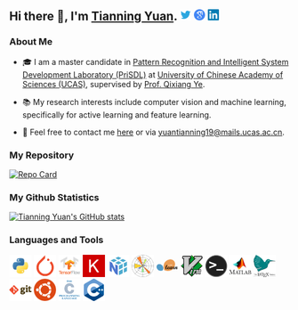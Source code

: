 ## Hi there 👋, I'm [Tianning Yuan](https://yuantn.github.io/). <a href="https://twitter.com/yuantn1996"><img src="assets/twitter_tp.png" width="20px"></a> <a href="https://scholar.google.com/citations?user=UBF4wosAAAAJ"><img src="assets/GoogleScholar.png" width="20px"></a>  <a href="https://www.linkedin.com/in/yuantn"> <img src="assets/LinkedIn.png" width="20px"></a>

### About Me
- 🎓 I am a master candidate in [Pattern Recognition and Intelligent System Development Laboratory (PriSDL)](http://lamp.ucas.ac.cn/intro_en.html?lang=en) at [University of Chinese Academy of Sciences (UCAS)](http://english.ucas.ac.cn/), supervised by [Prof. Qixiang Ye](http://people.ucas.ac.cn/~qxye?language=en).

- 📚 My research interests include computer vision and machine learning, specifically for active learning and feature learning.

- 📧 Feel free to contact me [here](https://github.com/yuantn/yuantn/issues) or via yuantianning19@mails.ucas.ac.cn.

### My Repository
[![Repo Card](https://github-readme-stats.vercel.app/api/pin/?username=yuantn&repo=MI-AOD&show_owner=true&title_color=2c86ea&icon_color=2c86ea&text_color=00c800&bg_color=00000000)](https://github.com/yuantn/MI-AOD)

### My Github Statistics
[![Tianning Yuan's GitHub stats](https://github-readme-stats.vercel.app/api?username=yuantn&show_icons=true&include_all_commits=true&title_color=2c86ea&icon_color=2c86ea&text_color=00c800&bg_color=00000000)](https://github.com/yuantn) 

<!--
[![Top Langs](https://github-readme-stats.vercel.app/api/top-langs/?username=yuantn&layout=compact&theme=merko)](https://github.com/yuantn)
-->

### Languages and Tools

<code><img height="40" src="assets/python.png"></code>
<code><img height="40" src="assets/pytorch.png"></code>
<code><img height="40" src="assets/tensorflow.png"></code>
<code><img height="40" src="assets/keras.png"></code>
<code><img height="40" src="assets/numpy.png"></code>
<code><img height="40" src="assets/matplotlib.png"></code>
<code><img height="40" src="assets/scikit-learn.png"></code>
<code><img height="40" src="assets/vim.png"></code>
<code><img height="40" src="assets/terminal.png"></code>
<code><img height="40" src="assets/matlab.png"></code>
<code><img height="40" src="assets/latex_wt.png"></code>
<code><img height="40" src="assets/git.png"></code>
<code><img height="40" src="assets/ubuntu.png"></code>
<code><img height="40" src="assets/c.png"></code>
<code><img height="40" src="assets/cpp.png"></code>

<!--
**yuantn/yuantn** is a ✨ _special_ ✨ repository because its `README.md` (this file) appears on your GitHub profile.

Here are some ideas to get you started:

- 🔭 I’m currently working on ...
- 🌱 I’m currently learning ...
- 👯 I’m looking to collaborate on ...
- 🤔 I’m looking for help with ...
- 💬 Ask me about ...
- 📫 How to reach me: ...
- 😄 Pronouns: ...
- ⚡ Fun fact: ...
-->
